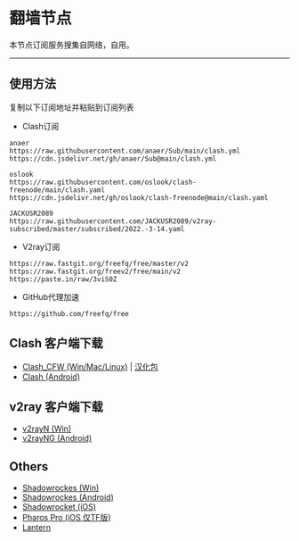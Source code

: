 # 翻墙节点

本节点订阅服务搜集自网络，自用。

---


## 使用方法

复制以下订阅地址并粘贴到订阅列表

- Clash订阅
```
anaer
https://raw.githubusercontent.com/anaer/Sub/main/clash.yml
https://cdn.jsdelivr.net/gh/anaer/Sub@main/clash.yml

oslook
https://raw.githubusercontent.com/oslook/clash-freenode/main/clash.yaml
https://cdn.jsdelivr.net/gh/oslook/clash-freenode@main/clash.yaml

JACKUSR2089
https://raw.githubusercontent.com/JACKUSR2089/v2ray-subscribed/master/subscribed/2022.-3-14.yaml
```
- V2ray订阅
```
https://raw.fastgit.org/freefq/free/master/v2
https://raw.fastgit.org/freev2/free/main/v2
https://paste.in/raw/3viS0Z
```
- GitHub代理加速
```
https://github.com/freefq/free
```

## Clash 客户端下载
- [Clash_CFW (Win/Mac/Linux)](https://github.com/Fndroid/clash_for_windows_pkg/releases) | [汉化包](https://github.com/BoyceLig/Clash_Chinese_Patch/releases)
- [Clash (Android)](https://github.com/Kr328/ClashForAndroid/releases)
## v2ray 客户端下载
- [v2rayN (Win)](https://github.com/2dust/v2rayN/releases/)
- [v2rayNG (Android)](https://github.com/2dust/v2rayNG/releases)
## Others
- [Shadowrockes (Win)](https://github.com/shadowsocks/shadowsocks-windows/releases)
- [Shadowrockes (Android)](https://github.com/shadowsocks/shadowsocks-android/releases)
- [Shadowrocket (iOS)](https://free.shadowrocket.online/)
- [Pharos Pro (iOS 仅TF版)](https://youtu.be/jdSCBi9IEro)
- [Lantern](https://github.com/getlantern/download)
